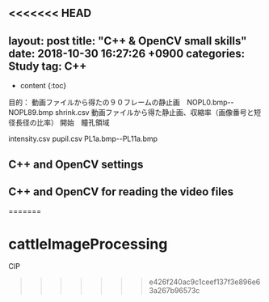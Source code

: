 <<<<<<< HEAD
---
layout: post
title: "C++ & OpenCV small skills"
date: 2018-10-30 16:27:26 +0900
categories: Study
tag: C++
---

 * content
 {:toc}




目的：
動画ファイルから得たの９０フレームの静止画　NOPL0.bmp--NOPL89.bmp
shrink.csv  動画ファイルから得た静止画、収縮率（画像番号と短径長径の比率）
    開始　瞳孔領域


intensity.csv
pupil.csv
PL1a.bmp--PL11a.bmp


 C++ and OpenCV settings
 -----------------


 C++ and OpenCV for reading the video files
 ------------------
 


=======
# cattleImageProcessing
CIP
>>>>>>> e426f240ac9c1ceef137f3e896e63a267b96573c
